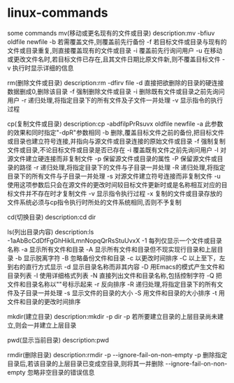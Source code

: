 # linux-commands
some commands
mv(移动或更名现有的文件或目录)
    description:mv -bfiuv oldfile newfile
    -b 若需覆盖文件,则覆盖前先行备份
    -f 若目标文件或目录与现有的文件或目录重复,则直接覆盖现有的文件或目录
    -i 覆盖前先行询问用户
    -u 在移动或更改文件名时,若目标文件已存在,且其文件日期比原文件新,则不覆盖目标文件
    -v 执行时显示详细的信息

rm(删除文件或目录)
    description:rm -dfirv file
    -d 直接把欲删除的目录的硬连接数据删成0,删除该目录
    -f 强制删除文件或目录
    -i 删除既有文件或目录之前先询问用户
    -r 递归处理,将指定目录下的所有文件及子文件一并处理
    -v 显示指令的执行过程

cp(复制文件或目录)
    description:cp -abdfilpPrRsuvx oldfile newfile
    -a 此参数的效果和同时指定"-dpR"参数相同
    -b 删除,覆盖目标文件之前的备份,把目标文件或目录也建立符号连接,并指向与源文件或目录连接的原始文件或目录
    -f 强制复制文件或目录,不论目标文件或目录是否已存在
    -i 覆盖既有文件之前先询问用户
    -l 对源文件建立硬连接而非复制文件
    -p 保留源文件或目录的属性
    -P 保留源文件或目录的路径
    -r 递归处理,将指定目录下的文件与子目录一并处理
    -R 递归处理,将指定目录下的所有文件与子目录一并处理
    -s 对源文件建立符号连接而非复制文件
    -u 使用这项参数后只会在源文件的更改时间较目标文件更新时或是名称相互对应的目标文件并不存在时才复制文件
    -v 显示指令执行过程
    -x 复制的文件或目录存放的文件系统必须与cp指令执行时所处的文件系统相同,否则不予复制

cd(切换目录)
    description:cd dir

ls(列出目录内容)
    description:ls -1aAbBcCdDfFgGhHiklLmnNopqQrRsStuUvxX
    -1 每列仅显示一个文件或目录名称
    -a 显示所有文件和目录
    -A 显示所有文件和目录但不现实现行目录和上层目录
    -b 显示脱离字符
    -B 忽略备份文件和目录
    -c 以更改时间排序
    -C 以上至下，左到右的直行方式显示
    -d 显示目录名称而非其内容
    -D 用Emacs的模式产生文件和目录列表
    -l 使用详细格式列表
    -N 直接列出文件和目录名称,包括控制字符
    -Q 把文件和目录名称以""号标示起来
    -r 反向排序
    -R 递归处理,将指定目录下的所有文件及子目录一并处理
    -s 显示文件的目录的大小
    -S 用文件和目录的大小排序
    -t 用文件和目录的更改时间排序

mkdir(建立目录)
    description:mkdir -p dir
    -p 若所要建立目录的上层目录尚未建立,则会一并建立上层目录

pwd(显示当前目录)
    description:pwd

rmdir(删除目录)
    description:rmdir -p --ignore-fail-on-non-empty 
    -p 删除指定目录后,若该目录的上层目录已变成空目录,则将其一并删除
    --ignore-fail-on-non-empty 忽略非空目录的错误信息


